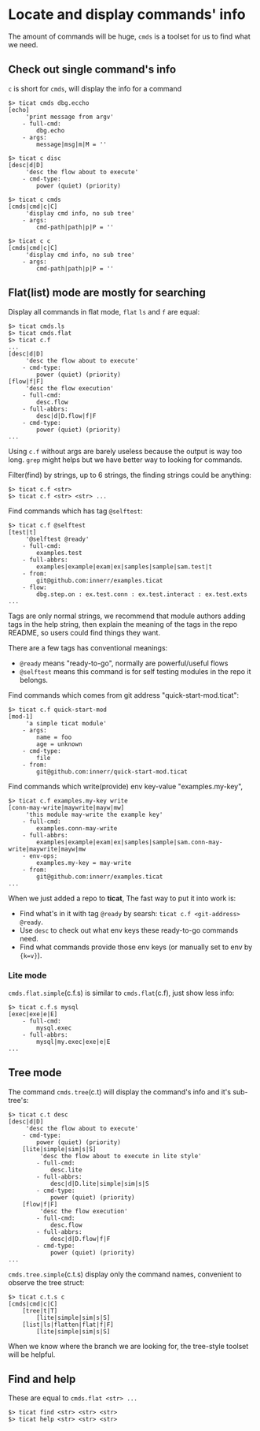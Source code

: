 # Locate and display commands' info

The amount of commands will be huge,
`cmds` is a toolset for us to find what we need.


## Check out single command's info
`c` is short for `cmds`, will display the info for a command
```
$> ticat cmds dbg.eccho
[echo]
     'print message from argv'
    - full-cmd:
        dbg.echo
    - args:
        message|msg|m|M = ''

$> ticat c disc
[desc|d|D]
     'desc the flow about to execute'
    - cmd-type:
        power (quiet) (priority)

$> ticat c cmds
[cmds|cmd|c|C]
     'display cmd info, no sub tree'
    - args:
        cmd-path|path|p|P = ''

$> ticat c c
[cmds|cmd|c|C]
     'display cmd info, no sub tree'
    - args:
        cmd-path|path|p|P = ''
```


## Flat(list) mode are mostly for searching
Display all commands in flat mode, `flat` `ls` and `f` are equal:
```
$> ticat cmds.ls
$> ticat cmds.flat
$> ticat c.f
...
[desc|d|D]
     'desc the flow about to execute'
    - cmd-type:
        power (quiet) (priority)
[flow|f|F]
     'desc the flow execution'
    - full-cmd:
        desc.flow
    - full-abbrs:
        desc|d|D.flow|f|F
    - cmd-type:
        power (quiet) (priority)
...
```
Using `c.f` without args are barely useless because the output is way too long.
`grep` might helps but we have better way to looking for commands.


Filter(find) by strings, up to 6 strings,
the finding strings could be anything:
```
$> ticat c.f <str>
$> ticat c.f <str> <str> ...
```

Find commands which has tag `@selftest`:
```
$> ticat c.f @selftest
[test|t]
     '@selftest @ready'
    - full-cmd:
        examples.test
    - full-abbrs:
        examples|example|exam|ex|samples|sample|sam.test|t
    - from:
        git@github.com:innerr/examples.ticat
    - flow:
        dbg.step.on : ex.test.conn : ex.test.interact : ex.test.exts
...
```

Tags are only normal strings,
we recommend that module authors adding tags in the help string,
then explain the meaning of the tags in the repo README,
so users could find things they want.

There are a few tags has conventional meanings:
* `@ready` means "ready-to-go", normally are powerful/useful flows
* `@selftest` means this command is for self testing modules in the repo it belongs.

Find commands which comes from git address "quick-start-mod.ticat":
```
$> ticat c.f quick-start-mod
[mod-1]
     'a simple ticat module'
    - args:
        name = foo
        age = unknown
    - cmd-type:
        file
    - from:
        git@github.com:innerr/quick-start-mod.ticat
```

Find commands which write(provide) env key-value "examples.my-key",
```
$> ticat c.f examples.my-key write
[conn-may-write|maywrite|mayw|mw]
     'this module may-write the example key'
    - full-cmd:
        examples.conn-may-write
    - full-abbrs:
        examples|example|exam|ex|samples|sample|sam.conn-may-write|maywrite|mayw|mw
    - env-ops:
        examples.my-key = may-write
    - from:
        git@github.com:innerr/examples.ticat
...
```

When we just added a repo to **ticat**,
The fast way to put it into work is:
* Find what's in it with tag `@ready` by searsh: `ticat c.f <git-address> @ready`.
* Use `desc` to check out what env keys these ready-to-go commands need.
* Find what commands provide those env keys (or manually set to env by `{k=v}`).


### Lite mode
`cmds.flat.simple`(c.f.s) is similar to `cmds.flat`(c.f), just show less info:
```
$> ticat c.f.s mysql
[exec|exe|e|E]
    - full-cmd:
        mysql.exec
    - full-abbrs:
        mysql|my.exec|exe|e|E
...
```


## Tree mode
The command `cmds.tree`(c.t) will display the command's info and it's sub-tree's:
```
$> ticat c.t desc
[desc|d|D]
     'desc the flow about to execute'
    - cmd-type:
        power (quiet) (priority)
    [lite|simple|sim|s|S]
         'desc the flow about to execute in lite style'
        - full-cmd:
            desc.lite
        - full-abbrs:
            desc|d|D.lite|simple|sim|s|S
        - cmd-type:
            power (quiet) (priority)
    [flow|f|F]
         'desc the flow execution'
        - full-cmd:
            desc.flow
        - full-abbrs:
            desc|d|D.flow|f|F
        - cmd-type:
            power (quiet) (priority)
...
```

`cmds.tree.simple`(c.t.s) display only the command names,
convenient to observe the tree struct:
```
$> ticat c.t.s c
[cmds|cmd|c|C]
    [tree|t|T]
        [lite|simple|sim|s|S]
    [list|ls|flatten|flat|f|F]
        [lite|simple|sim|s|S]
```

When we know where the branch we are looking for,
the tree-style toolset will be helpful.


## Find and help
These are equal to `cmds.flat <str> ...`
```
$> ticat find <str> <str> <str>
$> ticat help <str> <str> <str>
```
